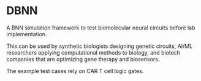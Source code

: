 # DBNN
A BNN simulation framework to test biomolecular neural circuits before lab implementation. 

This can be used by synthetic biologists designing genetic circuits, AI/ML researchers applying computational methods to biology, and biotech companies that are optimizing gene therapy and biosensors. 

The example test cases rely on CAR T cell logic gates. 
